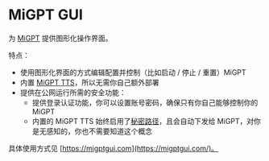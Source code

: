 # MiGPT GUI

为 [MiGPT](https://github.com/idootop/mi-gpt/) 提供图形化操作界面。

特点：

- 使用图形化界面的方式编辑配置并控制（比如启动 / 停止 / 重置）MiGPT
- 内置 [MiGPT TTS](https://github.com/idootop/mi-gpt-tts)，所以无需你自己额外部署
- 提供在公网运行所需的安全功能：
    - 提供登录认证功能，你可以设置账号密码，确保只有你自己能够控制你的 MiGPT
    - 内置的 MiGPT TTS 始终启用了[秘密路径](https://github.com/idootop/mi-gpt-tts/blob/main/docs/mi-gpt.md#2-%E9%85%8D%E7%BD%AE%E7%8E%AF%E5%A2%83%E5%8F%98%E9%87%8F)，且会自动下发给 MiGPT，对你是无感知的，你也不需要知道这个概念

具体使用方式见 [https://migptgui.com](https://migptgui.com/)。
